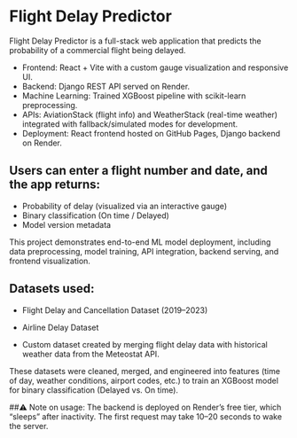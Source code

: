 # Flight Delay Predictor
Flight Delay Predictor is a full-stack web application that predicts the probability of a commercial flight being delayed.
- Frontend: React + Vite with a custom gauge visualization and responsive UI.
- Backend: Django REST API served on Render.
- Machine Learning: Trained XGBoost pipeline with scikit-learn preprocessing.
- APIs: AviationStack (flight info) and WeatherStack (real-time weather) integrated with fallback/simulated modes for development.
- Deployment: React frontend hosted on GitHub Pages, Django backend on Render.

## Users can enter a flight number and date, and the app returns:
- Probability of delay (visualized via an interactive gauge)
- Binary classification (On time / Delayed)
- Model version metadata

This project demonstrates end-to-end ML model deployment, including data preprocessing, model training, API integration, backend serving, and frontend visualization.

## Datasets used:

- Flight Delay and Cancellation Dataset (2019–2023)

- Airline Delay Dataset

- Custom dataset created by merging flight delay data with historical weather data from the Meteostat API.

These datasets were cleaned, merged, and engineered into features (time of day, weather conditions, airport codes, etc.) to train an XGBoost model for binary classification (Delayed vs. On time).

##⚠️ Note on usage:
The backend is deployed on Render’s free tier, which “sleeps” after inactivity. The first request may take 10–20 seconds to wake the server.
